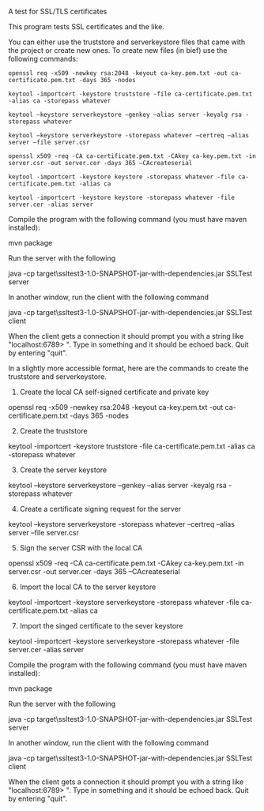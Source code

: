 A test for SSL/TLS certificates

This program tests SSL certificates and the like.

You can either use the truststore and serverkeystore files that came with the project
or create new ones.  To create new files (in bief) use the following commands:

`openssl req -x509 -newkey rsa:2048 -keyout ca-key.pem.txt -out ca-certificate.pem.txt -days 365 -nodes`

`keytool -importcert -keystore truststore -file ca-certificate.pem.txt -alias ca -storepass whatever`

`keytool –keystore serverkeystore –genkey –alias server -keyalg rsa -storepass whatever`

`keytool –keystore serverkeystore -storepass whatever –certreq –alias server –file server.csr`

`openssl x509 -req -CA ca-certificate.pem.txt -CAkey ca-key.pem.txt -in server.csr -out server.cer -days 365 –CAcreateserial`

`keytool -importcert -keystore keystore -storepass whatever -file ca-certificate.pem.txt -alias ca`

`keytool -importcert -keystore keystore -storepass whatever -file server.cer -alias server`

Compile the program with the following command (you must have maven installed):

mvn package

Run the server with the following

java -cp target\ssltest3-1.0-SNAPSHOT-jar-with-dependencies.jar SSLTest server

In another window, run the client with the following command

java -cp target\ssltest3-1.0-SNAPSHOT-jar-with-dependencies.jar SSLTest client

When the client gets a connection it should prompt you with a string like "localhost:6789> ".  Type in something and it should be echoed back.  Quit by entering "quit".

In a slightly more accessible format, here are the commands to create the truststore and serverkeystore.

1) Create the local CA self-signed certificate and private key

openssl req -x509 -newkey rsa:2048 -keyout ca-key.pem.txt -out ca-certificate.pem.txt -days 365 -nodes

2) Create the truststore

keytool -importcert -keystore truststore -file ca-certificate.pem.txt -alias ca  -storepass whatever

3) Create the server keystore

keytool –keystore serverkeystore –genkey –alias server -keyalg rsa -storepass whatever

4) Create a certificate signing request for the server

keytool –keystore serverkeystore -storepass whatever –certreq –alias server  –file server.csr

5) Sign the server CSR with the local CA

openssl x509 -req -CA ca-certificate.pem.txt -CAkey ca-key.pem.txt -in server.csr -out server.cer -days 365 –CAcreateserial

6) Import the local CA to the server keystore

keytool -importcert -keystore serverkeystore -storepass whatever -file ca-certificate.pem.txt -alias ca

7) Import the singed certificate to the sever keystore

keytool -importcert -keystore serverkeystore -storepass whatever -file server.cer -alias server

Compile the program with the following command (you must have maven installed):

mvn package

Run the server with the following

java -cp target\ssltest3-1.0-SNAPSHOT-jar-with-dependencies.jar SSLTest server

In another window, run the client with the following command

java -cp target\ssltest3-1.0-SNAPSHOT-jar-with-dependencies.jar SSLTest client

When the client gets a connection it should prompt you with a string like "localhost:6789> ".  Type in something and it should be echoed back.  Quit by entering "quit".